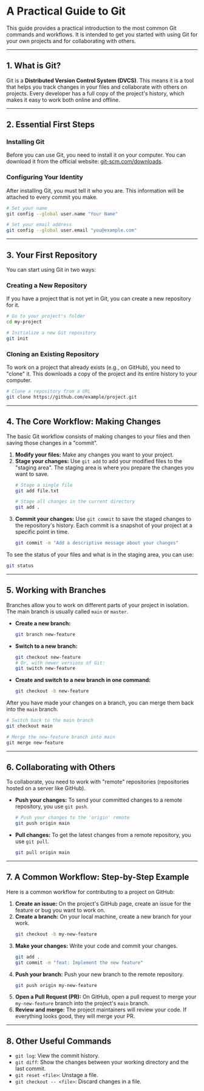 # A Practical Guide to Git

This guide provides a practical introduction to the most common Git commands and workflows. It is intended to get you started with using Git for your own projects and for collaborating with others.

---

## 1. What is Git?

Git is a **Distributed Version Control System (DVCS)**. This means it is a tool that helps you track changes in your files and collaborate with others on projects. Every developer has a full copy of the project's history, which makes it easy to work both online and offline.

---

## 2. Essential First Steps

### Installing Git

Before you can use Git, you need to install it on your computer. You can download it from the official website: [git-scm.com/downloads](https://git-scm.com/downloads).

### Configuring Your Identity

After installing Git, you must tell it who you are. This information will be attached to every commit you make.

```bash
# Set your name
git config --global user.name "Your Name"

# Set your email address
git config --global user.email "you@example.com"
```

---

## 3. Your First Repository

You can start using Git in two ways:

### Creating a New Repository

If you have a project that is not yet in Git, you can create a new repository for it.

```bash
# Go to your project's folder
cd my-project

# Initialize a new Git repository
git init
```

### Cloning an Existing Repository

To work on a project that already exists (e.g., on GitHub), you need to "clone" it. This downloads a copy of the project and its entire history to your computer.

```bash
# Clone a repository from a URL
git clone https://github.com/example/project.git
```

---

## 4. The Core Workflow: Making Changes

The basic Git workflow consists of making changes to your files and then saving those changes in a "commit".

1.  **Modify your files:** Make any changes you want to your project.
2.  **Stage your changes:** Use `git add` to add your modified files to the "staging area". The staging area is where you prepare the changes you want to save.
    ```bash
    # Stage a single file
    git add file.txt

    # Stage all changes in the current directory
    git add .
    ```
3.  **Commit your changes:** Use `git commit` to save the staged changes to the repository's history. Each commit is a snapshot of your project at a specific point in time.
    ```bash
    git commit -m "Add a descriptive message about your changes"
    ```

To see the status of your files and what is in the staging area, you can use:

```bash
git status
```

---

## 5. Working with Branches

Branches allow you to work on different parts of your project in isolation. The main branch is usually called `main` or `master`.

-   **Create a new branch:**
    ```bash
    git branch new-feature
    ```
-   **Switch to a new branch:**
    ```bash
    git checkout new-feature
    # Or, with newer versions of Git:
    git switch new-feature
    ```
-   **Create and switch to a new branch in one command:**
    ```bash
    git checkout -b new-feature
    ```

After you have made your changes on a branch, you can merge them back into the `main` branch.

```bash
# Switch back to the main branch
git checkout main

# Merge the new-feature branch into main
git merge new-feature
```

---

## 6. Collaborating with Others

To collaborate, you need to work with "remote" repositories (repositories hosted on a server like GitHub).

-   **Push your changes:** To send your committed changes to a remote repository, you use `git push`.
    ```bash
    # Push your changes to the 'origin' remote
    git push origin main
    ```
-   **Pull changes:** To get the latest changes from a remote repository, you use `git pull`.
    ```bash
    git pull origin main
    ```

---

## 7. A Common Workflow: Step-by-Step Example

Here is a common workflow for contributing to a project on GitHub:

1.  **Create an issue:** On the project's GitHub page, create an issue for the feature or bug you want to work on.
2.  **Create a branch:** On your local machine, create a new branch for your work.
    ```bash
    git checkout -b my-new-feature
    ```
3.  **Make your changes:** Write your code and commit your changes.
    ```bash
    git add .
    git commit -m "feat: Implement the new feature"
    ```
4.  **Push your branch:** Push your new branch to the remote repository.
    ```bash
    git push origin my-new-feature
    ```
5.  **Open a Pull Request (PR):** On GitHub, open a pull request to merge your `my-new-feature` branch into the project's `main` branch.
6.  **Review and merge:** The project maintainers will review your code. If everything looks good, they will merge your PR.

---

## 8. Other Useful Commands

-   `git log`: View the commit history.
-   `git diff`: Show the changes between your working directory and the last commit.
-   `git reset <file>`: Unstage a file.
-   `git checkout -- <file>`: Discard changes in a file.